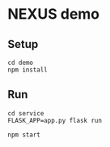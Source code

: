 # NEXUS demo

## Setup

```
cd demo 
npm install
````

## Run

```
cd service
FLASK_APP=app.py flask run
```

```
npm start
```
